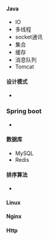 #### Java

- IO
- 多线程
- socket通讯
- 集合
- 缓存
- 消息队列
- Tomcat

#### 设计模式

- 

### Spring boot

- 

#### 数据库

- MySQL
- Redis

#### 排序算法

- 

#### Linux

#### Nginx

#### Http



